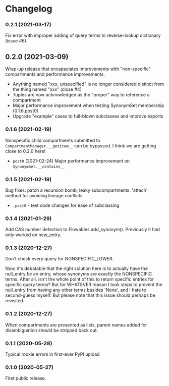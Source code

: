 # Changelog

### 0.2.1 (2021-03-17)

Fix error with improper adding of query terms to reverse-lookup dictionary (issue #6).

## 0.2.0 (2021-03-09)

Wrap-up release that encapsulates improvements with "non-specific" compartments and performance improvements.
 * Anything named "xxx, unspecified" is no longer considered distinct from the thing named "xxx" (close #4)
 * Tuples are now acknowledged as the "proper" way to reference a compartment
 * Major performance improvement when testing SynonymSet membership (0.1.6.post0)
 * Upgrade "example" cases to full-blown subclasses and improve exports

### 0.1.6 (2021-02-19)

Nonspecific child compartments submitted to `CompartmentManager.__getitem__` can be bypassed. 
I think we are getting close to 0.2.0 here!

 - `post0` (2021-02-24) Major performance improvement on `SynonymSet.__contains__`

### 0.1.5 (2021-02-19)

Bug fixes: patch a recursion bomb, leaky subcompartments. 'attach' method for avoiding lineage
conflicts.

 - `.post0` - test code changes for ease of subclassing

### 0.1.4 (2021-01-29)

Add CAS number detection to Flowables.add_synonym().  Previously it had only worked on new_entry.

### 0.1.3 (2020-12-27)

Don't check every query for NONSPECIFIC_LOWER.

Now, it's debatable that the right solution here is to actually have the null_entry _be_ an entry, whose synonyms 
are exactly the NONSPECIFIC terms.  After all, isn't the whole point of this to return specific entries for specific
query terms?  But for WHATEVER reason I took steps to prevent the null_entry from having any other terms besides
'None', and I hate to second-guess myself.  But please note that this issue should perhaps be revisited. 

### 0.1.2 (2020-12-27)

When compartments are presented as lists, parent names added for disambiguation should be stripped back out.

### 0.1.1 (2020-05-28)

Typical rookie errors in first-ever PyPI upload

### 0.1.0 (2020-05-27)

First public release.
